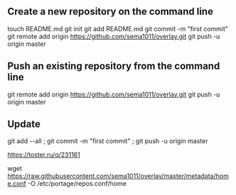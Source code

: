 ## Create a new repository on the command line
touch README.md
git init
git add README.md
git commit -m "first commit"
git remote add origin https://github.com/sema1011/overlay.git
git push -u origin master

## Push an existing repository from the command line
git remote add origin https://github.com/sema1011/overlay.git
git push -u origin master


## Update
git add --all ;
git commit -m "first commit" ;
git push -u origin master

https://toster.ru/q/231161

wget https://raw.githubusercontent.com/sema1011/overlay/master/metadata/home.conf -O /etc/portage/repos.conf/home
